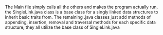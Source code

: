 The Main file simply calls all the others and makes the program actually run, the SingleLink.java class is a base class for a singly linked data structures to inherit basic traits from. The remaining <data structure>.java classes just add methods of appending, insertion, removal and traversal methods for each specific data structure, they all utilize the base class of SingleLink.java
